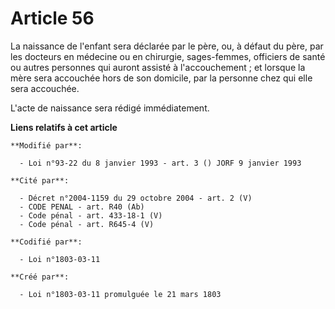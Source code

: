 # Article 56

La naissance de l'enfant sera déclarée par le père, ou, à défaut du père, par les docteurs en médecine ou en chirurgie,
sages-femmes, officiers de santé ou autres personnes qui auront assisté à l'accouchement ; et lorsque la mère sera accouchée
hors de son domicile, par la personne chez qui elle sera accouchée.

L'acte de naissance sera rédigé immédiatement.

**Liens relatifs à cet article**

	**Modifié par**:

	  - Loi n°93-22 du 8 janvier 1993 - art. 3 () JORF 9 janvier 1993

	**Cité par**:

	  - Décret n°2004-1159 du 29 octobre 2004 - art. 2 (V)
	  - CODE PENAL - art. R40 (Ab)
	  - Code pénal - art. 433-18-1 (V)
	  - Code pénal - art. R645-4 (V)

	**Codifié par**:

	  - Loi n°1803-03-11

	**Créé par**:

	  - Loi n°1803-03-11 promulguée le 21 mars 1803
